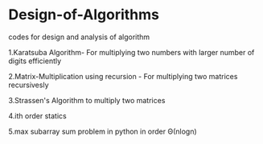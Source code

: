 # Design-of-Algorithms
codes for design and analysis of algorithm

1.Karatsuba Algorithm- For multiplying two numbers with larger number of digits efficiently

2.Matrix-Multiplication using recursion - For multiplying two matrices recursivesly

3.Strassen's Algorithm to multiply two matrices

4.ith order statics

5.max subarray sum problem in python in order Θ(nlogn)
